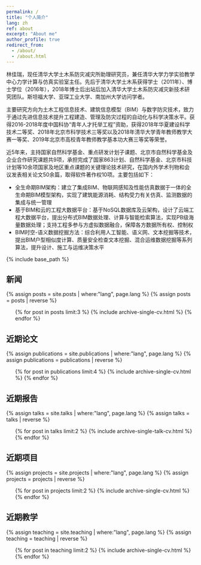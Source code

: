 ```yaml
---
permalink: /
title: "个人简介"
lang: zh
ref: about
excerpt: "About me"
author_profile: true
redirect_from: 
  - /about/
  - /about.html
---
```


林佳瑞，现任清华大学土木系防灾减灾所助理研究员，兼任清华大学力学实验教学中心力学计算与仿真实验室主任。先后于清华大学土木系获得学士（2011年）、博士学位（2016年），2018年博士后出站后加入清华大学土木系防灾减灾新技术研究团队。斯坦福大学、亚琛工业大学、南加州大学访问学者。

主要研究方向为土木工程信息技术、建筑信息模型（BIM）与数字防灾技术，致力于通过先进信息技术提升工程建造、管理及防灾过程的自动化与科学决策水平。获得2016-2018年度中国科协“青年人才托举工程”资助，获得2018年华夏建设科学技术二等奖、2018年北京市科学技术三等奖以及2018年清华大学青年教师教学大赛一等奖、2019年北京市高校青年教师教学基本功大赛三等奖等荣誉。

近5年来，主持国家自然科学基金、重点研发计划子课题、北京市自然科学基金及企业合作研究课题共9项，承担完成了国家863计划、自然科学基金、北京市科技计划等10余项国家及地区重点课题的关键理论技术研究，在国内外学术刊物和会议发表相关论文50余篇，取得软件著作权10项。主要包括如下：
* 全生命期BIM架构：建立了集成BIM、物联网感知及性能仿真数据于一体的全生命期BIM模型架构，实现了建筑能源消耗、结构受力有关仿真、监测数据的集成与统一管理
* 基于BIM和云的工程大数据平台：基于NoSQL数据库及云架构，设计了云端工程大数据平台，提出分布式BIM数据处理、计算与智能检索算法，实现PB级海量数据处理；支持工程多参与方虚拟数据融合，保障各方数据所有权、控制权
* BIM时空-语义数据挖掘方法：综合利用人工智能、语义网、文本挖掘等技术，提出BIM户型相似度计算、质量安全检查文本挖掘、混合运维数据挖掘等系列算法，提升设计、施工与运维决策水平

{% include base_path %}
<h2>新闻</h2>
{% assign posts = site.posts | where:"lang", page.lang %}
{% assign posts = posts | reverse %}
<ul>{% for post in posts limit:3 %}
  {% include archive-single-cv.html %}
{% endfor %}</ul>
<h2>近期论文</h2>
{% assign publications = site.publications | where:"lang", page.lang %}
{% assign publications = publications | reverse %}
<ul>{% for post in publications limit:4 %}
  {% include archive-single-cv.html %}
{% endfor %}</ul>
<h2>近期报告</h2>
{% assign talks = site.talks | where:"lang", page.lang %}
{% assign talks = talks | reverse %}
<ul>{% for post in talks limit:2 %}
  {% include archive-single-talk-cv.html %}
{% endfor %}</ul>
<h2>近期项目</h2>
{% assign projects = site.projects | where:"lang", page.lang %}
{% assign projects = projects | reverse %}
<ul>{% for post in projects limit:2 %}
  {% include archive-single-cv.html %}
{% endfor %}</ul>
<h2>近期教学</h2>
{% assign teaching = site.teaching | where:"lang", page.lang %}
{% assign teaching = teaching | reverse %}
<ul>{% for post in teaching limit:2 %}
  {% include archive-single-cv.html %}
{% endfor %}</ul>